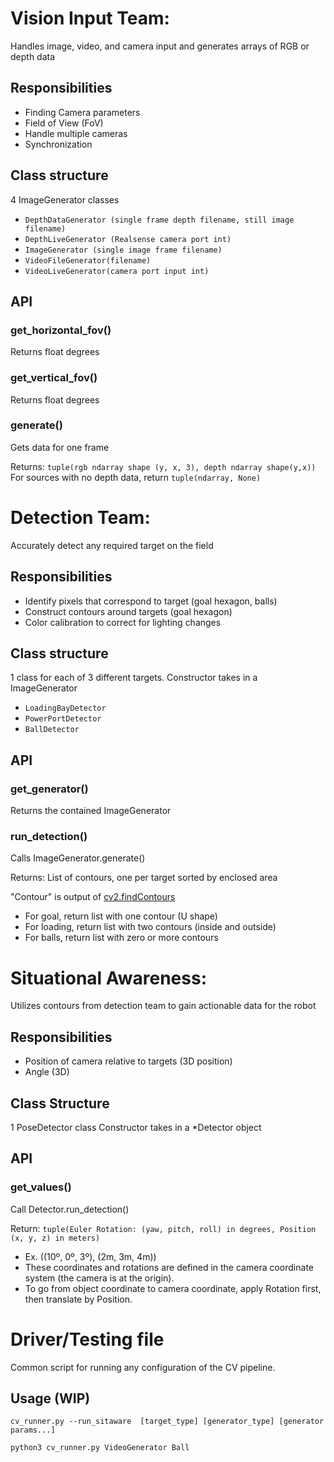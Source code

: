 # Vision Input Team:
Handles image, video, and camera input and generates arrays of RGB or depth data
## Responsibilities
- Finding Camera parameters
- Field of View (FoV)
- Handle multiple cameras
- Synchronization
## Class structure
4 ImageGenerator classes
- `DepthDataGenerator (single frame depth filename, still image filename)`
- `DepthLiveGenerator (Realsense camera port int)`
- `ImageGenerator (single image frame filename)`
- `VideoFileGenerator(filename)`
- `VideoLiveGenerator(camera port input int)`
## API
### get_horizontal_fov()
Returns float degrees

### get_vertical_fov()
Returns float degrees

### generate()
Gets data for one frame

Returns: `tuple(rgb ndarray shape (y, x, 3), depth ndarray shape(y,x))`
For sources with no depth data, return `tuple(ndarray, None)`

# Detection Team:
Accurately detect any required target on the field
## Responsibilities
- Identify pixels that correspond to target (goal hexagon, balls)
- Construct contours around targets (goal hexagon)
- Color calibration to correct for lighting changes
## Class structure
1 class for each of 3 different targets. Constructor takes in a ImageGenerator
- `LoadingBayDetector`
- `PowerPortDetector`
- `BallDetector`
## API
### get_generator()
Returns the contained ImageGenerator

### run_detection()
Calls ImageGenerator.generate()

Returns: List of contours, one per target sorted by enclosed area

"Contour" is output of [cv2.findContours](https://docs.opencv.org/2.4/modules/imgproc/doc/structural_analysis_and_shape_descriptors.html#findcontours)
- For goal, return list with one contour (U shape)
- For loading, return list with two contours (inside and outside)
- For balls, return list with zero or more contours

# Situational Awareness:
Utilizes contours from detection team to gain actionable data for the robot
## Responsibilities
- Position of camera relative to targets (3D position)
- Angle (3D)
## Class Structure
1 PoseDetector class
Constructor takes in a \*Detector object

## API
### get_values()
Call Detector.run_detection()

Return: `tuple(Euler Rotation: (yaw, pitch, roll) in degrees, Position (x, y, z) in meters)`
- Ex. ((10º, 0º, 3º), (2m, 3m, 4m))
- These coordinates and rotations are defined in the camera coordinate system (the camera is at the origin).
- To go from object coordinate to camera coordinate, apply Rotation first, then translate by Position.

# Driver/Testing file
Common script for running any configuration of the CV pipeline.  

## Usage (WIP)
`cv_runner.py --run_sitaware  [target_type] [generator_type] [generator params...]`

`python3 cv_runner.py VideoGenerator Ball`
